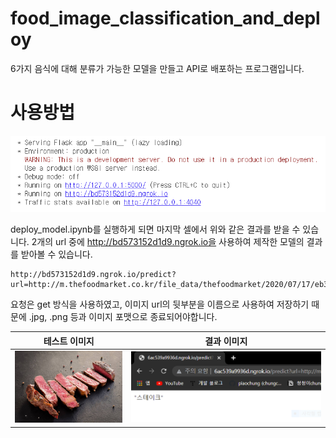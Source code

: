 # food_image_classification_and_deploy
6가지 음식에 대해 분류가 가능한 모델을 만들고 API로 배포하는 프로그램입니다.

# 사용방법

<img src="https://github.com/piaochung/food_image_classification_and_deploy/blob/main/img/url_image.PNG" alt="url_image">

deploy_model.ipynb를 실행하게 되면 마지막 셀에서 위와 같은 결과를 받을 수 있습니다. 2개의 url 중에 http://bd573152d1d9.ngrok.io을 사용하여 제작한 모델의 결과를 받아볼 수 있습니다. 

```
http://bd573152d1d9.ngrok.io/predict?url=http://m.thefoodmarket.co.kr/file_data/thefoodmarket/2020/07/17/eb3528ca49858bd182733ef4dfbb14f9.jpg
```
요청은 get 방식을 사용하였고, 이미지 url의 뒷부분을 이름으로 사용하여 저장하기 때문에 .jpg, .png 등과 이미지 포맷으로 종료되어야합니다.

|테스트 이미지|결과 이미지|
|-|-|
|<img src="https://github.com/piaochung/food_image_classification_and_deploy/blob/main/img/steak_test.jpg" alt="test_image" width="350">|<img src="https://github.com/piaochung/food_image_classification_and_deploy/blob/main/img/test_result.PNG" alt="result_image" width="100%">|
